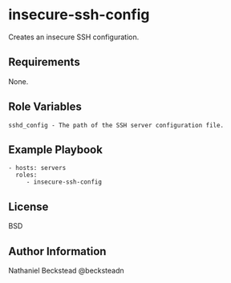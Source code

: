 insecure-ssh-config
=========

Creates an insecure SSH configuration.

Requirements
------------

None.

Role Variables
--------------

```
sshd_config - The path of the SSH server configuration file.
```

Example Playbook
----------------

    - hosts: servers
      roles:
         - insecure-ssh-config

License
-------

BSD

Author Information
------------------

Nathaniel Beckstead @becksteadn